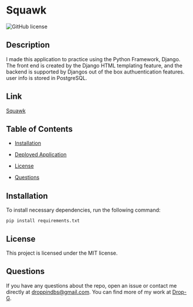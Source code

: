# Squawk
![GitHub license](https://img.shields.io/badge/license-MIT-blue.svg)

## Description

I made this application to practice using the Python Framework, Django. The front end is created by the Django HTML templating feature, and the backend is supported by Djangos out of the box authuentication features. user info is stored in PostgreSQL.

## Link
[Squawk](https://secured-blog.herokuapp.com/)

## Table of Contents 

* [Installation](#installation)

* [Deployed Application](#link)

* [License](#license)

* [Questions](#questions)

## Installation

To install necessary dependencies, run the following command:

```
pip install requirements.txt
```

## License

This project is licensed under the MIT license.

## Questions

If you have any questions about the repo, open an issue or contact me directly at droppindbs@gmail.com. You can find more of my work at [Drop-G](https://github.com/Drop-G/).

